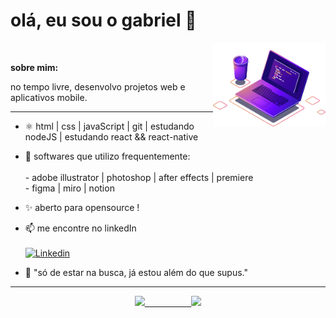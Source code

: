 <div>

<h1> olá, eu sou o gabriel 👋</h1>

<div>

<img src="https://github.com/MatheusFC2/MatheusFC2/blob/master/computer-illustration.png" width="180px" align="right" alt="computador"><br>

**sobre mim:**

no tempo livre, desenvolvo projetos web e aplicativos mobile.<br>

* * *
  
- ⚛️ html | css | javaScript | git | estudando nodeJS | estudando react && react-native
- 🎯 softwares que utilizo frequentemente: <br><br> - adobe illustrator | photoshop | after effects | premiere <br> - figma | miro | notion
- ✨ aberto para opensource !
- 📫 me encontre no linkedIn <br><br>
[![Linkedin](https://img.shields.io/badge/linkedin-%230077B5.svg?style=for-the-badge&logo=linkedin&logoColor=white)](https://www.linkedin.com/in/gabrielsavaccini/)


- 🚀 "só de estar na busca, já estou além do que supus."

* * *

<div align="center"> 
  <a href="https://github.com/bielaugustos">
  <img height="150em" src="https://github-readme-stats.vercel.app/api?username=gabrielaugustos&show_icons=true&theme=dark&include_all_commits=true&count_private=true"/>
  &ensp;&thinsp;&ensp;&thinsp;&ensp;&thinsp;&ensp;&thinsp;&ensp;&thinsp;&ensp;&thinsp;&ensp;&thinsp;
  <img height="150em" src="https://github-readme-stats.vercel.app/api/top-langs/?username=gabrielaugustos&layout=compact&langs_count=7&theme=dark"/>
</div>
